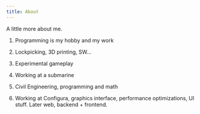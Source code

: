 ```yaml
---
title: About
---
```


A little more about me.

1. Programming is my hobby and my work
1. Lockpicking, 3D printing, SW...

1. Experimental gameplay
1. Working at a submarine
1. Civil Engineering, programming and math
1. Working at Configura, graphics interface, performance optimizations, UI stuff.
   Later web, backend + frontend.
